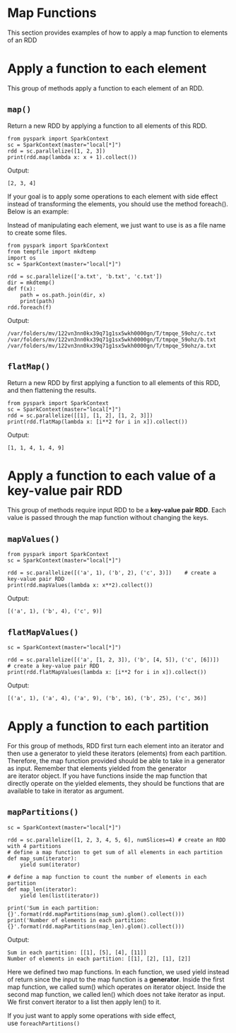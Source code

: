 # Map Functions

This section provides examples of how to apply a map function to elements of an RDD

# Apply a function to each element

This group of methods apply a function to each element of an RDD.

## **`map()`**

Return a new RDD by applying a function to all elements of this RDD.

    from pyspark import SparkContext
    sc = SparkContext(master="local[*]")
    rdd = sc.parallelize([1, 2, 3])
    print(rdd.map(lambda x: x + 1).collect())

Output:

    [2, 3, 4]

If your goal is to apply some operations to each element with side effect instead of transforming the elements, you should use the method foreach(). Below is an example:

Instead of manipulating each element, we just want to use is as a file name to create some files.

    from pyspark import SparkContext
    from tempfile import mkdtemp
    import os
    sc = SparkContext(master="local[*]")
    
    rdd = sc.parallelize(['a.txt', 'b.txt', 'c.txt'])
    dir = mkdtemp()
    def f(x):
        path = os.path.join(dir, x)
        print(path)
    rdd.foreach(f)

Output:

    /var/folders/mv/122vn3nn0kx39q71g1sx5wkh0000gn/T/tmpqe_59ohz/c.txt
    /var/folders/mv/122vn3nn0kx39q71g1sx5wkh0000gn/T/tmpqe_59ohz/b.txt
    /var/folders/mv/122vn3nn0kx39q71g1sx5wkh0000gn/T/tmpqe_59ohz/a.txt

## `flatMap()`

Return a new RDD by first applying a function to all elements of this RDD, and then flattening the results.

    from pyspark import SparkContext
    sc = SparkContext(master="local[*]")
    rdd = sc.parallelize([[1], [1, 2], [1, 2, 3]])
    print(rdd.flatMap(lambda x: [i**2 for i in x]).collect())

Output:

    [1, 1, 4, 1, 4, 9]

# **Apply a function to each value of a key-value pair RDD**

This group of methods require input RDD to be a **key-value pair RDD**. Each value is passed through the map function without changing the keys.

## **`mapValues()`**

    from pyspark import SparkContext
    sc = SparkContext(master="local[*]")
    
    rdd = sc.parallelize([('a', 1), ('b', 2), ('c', 3)])    # create a key-value pair RDD
    print(rdd.mapValues(lambda x: x**2).collect())

Output:

    [('a', 1), ('b', 4), ('c', 9)]

## `flatMapValues()`

    sc = SparkContext(master="local[*]")
    
    rdd = sc.parallelize([('a', [1, 2, 3]), ('b', [4, 5]), ('c', [6])])    # create a key-value pair RDD
    print(rdd.flatMapValues(lambda x: [i**2 for i in x]).collect())

Output:

    [('a', 1), ('a', 4), ('a', 9), ('b', 16), ('b', 25), ('c', 36)]

# **Apply a function to each partition**

For this group of methods, RDD first turn each element into an iterator and then use a generator to yield these iterators (elements) from each partition. Therefore, the map function provided should be able to take in a generator as input. Remember that elements yielded from the generator are iterator object. If you have functions inside the map function that directly operate on the yielded elements, they should be functions that are available to take in iterator as argument.

## **`mapPartitions()`**

    sc = SparkContext(master="local[*]")
    
    rdd = sc.parallelize([1, 2, 3, 4, 5, 6], numSlices=4) # create an RDD with 4 partitions
    # define a map function to get sum of all elements in each partition
    def map_sum(iterator):
        yield sum(iterator)
    
    # define a map function to count the number of elements in each partition
    def map_len(iterator):
        yield len(list(iterator))
    
    print('Sum in each partition: {}'.format(rdd.mapPartitions(map_sum).glom().collect()))
    print('Number of elements in each partition: {}'.format(rdd.mapPartitions(map_len).glom().collect()))

Output:

    Sum in each partition: [[1], [5], [4], [11]]
    Number of elements in each partition: [[1], [2], [1], [2]]

Here we defined two map functions. In each function, we used yield instead of return since the input to the map function is a **generator**. Inside the first map function, we called sum() which operates on iterator object. Inside the second map function, we called len() which does not take iterator as input. We first convert iterator to a list then apply len() to it.

If you just want to apply some operations with side effect, use `foreachPartitions()`